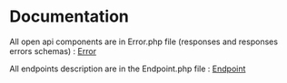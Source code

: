 # Documentation

All open api components are in Error.php file (responses and responses errors schemas) : [Error]("../http/Error.php")

All endpoints description are in the Endpoint.php file : [Endpoint]("../Core/Endpoint.php")
